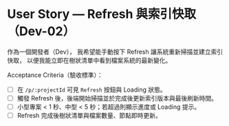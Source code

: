 # User Story — Refresh 與索引快取（Dev-02）

作為一個開發者（Dev），
我希望能手動按下 Refresh 讓系統重新掃描並建立索引快取，
以便我能立即在樹狀清單中看到檔案系統的最新變化。

Acceptance Criteria（驗收標準）：
- [ ] 在 `/p/:projectId` 可見 `Refresh` 按鈕與 Loading 狀態。
- [ ] 觸發 Refresh 後，後端開始掃描並於完成後更新索引版本與最後刷新時間。
- [ ] 小型專案 < 1 秒、中型 < 5 秒；若超過則顯示進度或 Loading 提示。
- [ ] Refresh 完成後樹狀清單與檔案數量、節點即時更新。
